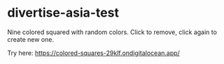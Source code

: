 # divertise-asia-test

Nine colored squared with random colors. Click to remove, click again to create new one.

Try here: https://colored-squares-29klf.ondigitalocean.app/
